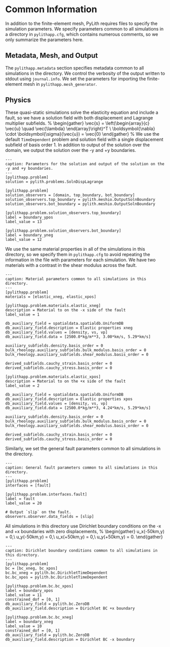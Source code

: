# Common Information

In addition to the finite-element mesh, PyLith requires files to specify the simulation parameters.
We specify parameters common to all simulations in a directory in `pylithapp.cfg`, which contains numerous comments, so we only summarize the parameters here.

## Metadata, Mesh, and Output

The `pylithapp.metadata` section specifies metadata common to all simulations in the directory.
We control the verbosity of the output written to stdout using `journal.info`.
We set the parameters for importing the finite-element mesh in `pylithapp.mesh_generator`. 

## Physics

These quasi-static simulations solve the elasticity equation and include a fault, so we have a solution field with both displacement and Lagrange multiplier subfields.
%
\begin{gather}
\vec{s} = \left(\begin{array}{c} \vec{u} \quad \vec{\lambda} \end{array}\right)^T \\
\boldsymbol{\nabla} \cdot \boldsymbol{\sigma}(\vec{u}) = \vec{0}
\end{gather}
%
We use the default `TimeDependent` problem and solution field with a single displacement subfield of basis order 1.
In addition to output of the solution over the domain, we output the solution over the -y and +y boundaries.

```{code-block} cfg
---
caption: Parameters for the solution and output of the solution on the -y and +y boundaries.
---
[pylithapp.problem]
solution = pylith.problems.SolnDispLagrange

[pylithapp.problem]
solution_observers = [domain, top_boundary, bot_boundary]
solution_observers.top_boundary = pylith.meshio.OutputSolnBoundary
solution_observers.bot_boundary = pylith.meshio.OutputSolnBoundary

[pylithapp.problem.solution_observers.top_boundary]
label = boundary_ypos
label_value = 13

[pylithapp.problem.solution_observers.bot_boundary]
label = boundary_yneg
label_value = 12
```

We use the same material properties in all of the simulations in this directory, so we specify them in `pylithapp.cfg` to avoid repeating the information in the file with parameters for each simulation.
We have two materials with a contrast in the shear modulus across the fault.

```{code-block} cfg
---
caption: Material parameters common to all simulations in this directory.
---
[pylithapp.problem]
materials = [elastic_xneg, elastic_xpos]

[pylithapp.problem.materials.elastic_xneg]
description = Material to on the -x side of the fault
label_value = 1

db_auxiliary_field = spatialdata.spatialdb.UniformDB
db_auxiliary_field.description = Elastic properties xneg
db_auxiliary_field.values = [density, vs, vp]
db_auxiliary_field.data = [2500.0*kg/m**3, 3.00*km/s, 5.29*km/s]

auxiliary_subfields.density.basis_order = 0
bulk_rheology.auxiliary_subfields.bulk_modulus.basis_order = 0
bulk_rheology.auxiliary_subfields.shear_modulus.basis_order = 0

derived_subfields.cauchy_strain.basis_order = 0
derived_subfields.cauchy_stress.basis_order = 0

[pylithapp.problem.materials.elastic_xpos]
description = Material to on the +x side of the fault
label_value = 2

db_auxiliary_field = spatialdata.spatialdb.UniformDB
db_auxiliary_field.description = Elastic properties xpos
db_auxiliary_field.values = [density, vs, vp]
db_auxiliary_field.data = [2500.0*kg/m**3, 4.24*km/s, 5.29*km/s]

auxiliary_subfields.density.basis_order = 0
bulk_rheology.auxiliary_subfields.bulk_modulus.basis_order = 0
bulk_rheology.auxiliary_subfields.shear_modulus.basis_order = 0

derived_subfields.cauchy_strain.basis_order = 0
derived_subfields.cauchy_stress.basis_order = 0
```

Similarly, we set the general fault parameters common to all simulations in the directory.

```{code-block} cfg
---
caption: General fault parameters common to all simulations in this directory.
---
[pylithapp.problem]
interfaces = [fault]

[pylithapp.problem.interfaces.fault]
label = fault
label_value = 20

# Output `slip` on the fault.
observers.observer.data_fields = [slip]
```

All simulations in this directory use Dirichlet boundary conditions on the -x and +x boundaries with zero displacements,
%
\begin{gather}
u_x(-50km,y) = 0,\\
u_y(-50km,y) = 0,\\
u_x(+50km,y) = 0,\\
u_y(+50km,y) = 0.
\end{gather}

```{code-block} cfg
---
caption: Dirichlet boundary conditions common to all simulations in this directory.
---
[pylithapp.problem]
bc = [bc_xneg, bc_xpos]
bc.bc_xneg = pylith.bc.DirichletTimeDependent
bc.bc_xpos = pylith.bc.DirichletTimeDependent

[pylithapp.problem.bc.bc_xpos]
label = boundary_xpos
label_value = 11
constrained_dof = [0, 1]
db_auxiliary_field = pylith.bc.ZeroDB
db_auxiliary_field.description = Dirichlet BC +x boundary

[pylithapp.problem.bc.bc_xneg]
label = boundary_xneg
label_value = 10
constrained_dof = [0, 1]
db_auxiliary_field = pylith.bc.ZeroDB
db_auxiliary_field.description = Dirichlet BC -x boundary
```
